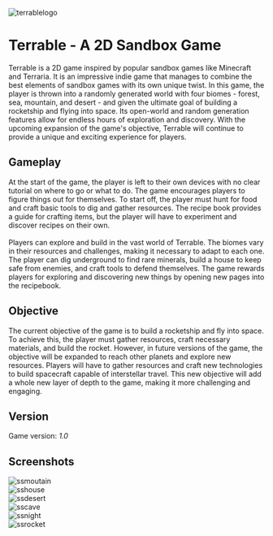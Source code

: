 ![terrablelogo](https://user-images.githubusercontent.com/103279302/218454351-f73efbc9-fb94-4352-9efa-ffeebb4a0180.png)
# Terrable - A 2D Sandbox Game
Terrable is a 2D game inspired by popular sandbox games like Minecraft and Terraria. It is an impressive indie game that manages to combine the best elements of sandbox games with its own unique twist. In this game, the player is thrown into a randomly generated world with four biomes - forest, sea, mountain, and desert - and given the ultimate goal of building a rocketship and flying into space. Its open-world and random generation features allow for endless hours of exploration and discovery. With the upcoming expansion of the game's objective, Terrable will continue to provide a unique and exciting experience for players.

## Gameplay
At the start of the game, the player is left to their own devices with no clear tutorial on where to go or what to do. The game encourages players to figure things out for themselves. To start off, the player must hunt for food and craft basic tools to dig and gather resources. The recipe book provides a guide for crafting items, but the player will have to experiment and discover recipes on their own.
<br>
<br>
Players can explore and build in the vast world of Terrable. The biomes vary in their resources and challenges, making it necessary to adapt to each one. The player can dig underground to find rare minerals, build a house to keep safe from enemies, and craft tools to defend themselves. The game rewards players for exploring and discovering new things by opening new pages into the recipebook.

## Objective
The current objective of the game is to build a rocketship and fly into space. To achieve this, the player must gather resources, craft necessary materials, and build the rocket. However, in future versions of the game, the objective will be expanded to reach other planets and explore new resources. Players will have to gather resources and craft new technologies to build spacecraft capable of interstellar travel. This new objective will add a whole new layer of depth to the game, making it more challenging and engaging.

## Version
Game version: *1.0*

## Screenshots
![ssmoutain](https://user-images.githubusercontent.com/103279302/234812325-391948e2-45fd-4e1b-8dd2-c5e3506d6b39.png)
<br>![sshouse](https://user-images.githubusercontent.com/103279302/234812365-0baf0e25-c1f4-4378-bf8a-3371587cb00c.png)
<br>![ssdesert](https://user-images.githubusercontent.com/103279302/234812395-37b0085a-6965-4c47-b185-316d01aa021b.jpg)
<br>![sscave](https://user-images.githubusercontent.com/103279302/234812427-9d288319-1bc9-4b56-aebc-30fb0e9f76b9.jpg)
<br>![ssnight](https://user-images.githubusercontent.com/103279302/234812455-c4ab00b1-761e-4393-90c7-d205392deab4.jpg)
<br>![ssrocket](https://user-images.githubusercontent.com/103279302/234815310-7c55c328-61f3-41d5-b5a8-28710c956ebf.png)

